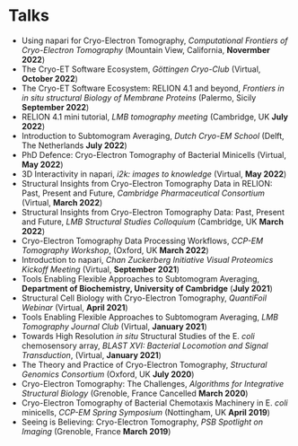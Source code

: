 # Talks

- Using napari for Cryo-Electron Tomography, *Computational Frontiers of 
  Cryo-Electron Tomography* (Mountain View, California, **Novermber 2022**)
- The Cryo-ET Software Ecosystem, *Göttingen Cryo-Club* (Virtual, **October 
  2022**)
- The Cryo-ET Software Ecosystem: RELION 4.1 and beyond, *Frontiers in in
  situ structural Biology of Membrane Proteins* 
  (Palermo, Sicily  **September 2022**)
- RELION 4.1 mini tutorial, *LMB tomography meeting* (Cambridge, UK **July 
  2022**)
- Introduction to Subtomogram Averaging, *Dutch Cryo-EM School* (Delft, 
  The Netherlands **July 2022**)
- PhD Defence: Cryo-Electron Tomography of Bacterial Minicells (Virtual, 
  **May 2022**)
- 3D Interactivity in napari, *i2k: images to knowledge* (Virtual, **May 2022**)
- Structural Insights from Cryo-Electron Tomography Data in RELION: Past, 
  Present and Future, *Cambridge Pharmaceutical Consortium* (Virtual, 
  **March 2022**)
- Structural Insights from Cryo-Electron Tomography Data: Past, Present and 
  Future, *LMB Structural Studies Colloquium* (Cambridge, UK **March 2022**)
- Cryo-Electron Tomography Data Processing Workflows, *CCP-EM Tomography 
  Workshop*, (Oxford, UK **March 2022**)
- Introduction to napari, *Chan Zuckerberg Initiative Visual Proteomics 
  Kickoff Meeting* (Virtual, **September 2021**)
- Tools Enabling Flexible Approaches to Subtomogram Averaging, **Department 
  of Biochemistry, University of Cambridge** (**July 2021**)
- Structural Cell Biology with Cryo-Electron Tomography, *QuantiFoil 
  Webinar* (Virtual, **April 2021**)
- Tools Enabling Flexible Approaches to Subtomogram Averaging, *LMB 
  Tomography Journal Club* (Virtual, **January 2021**)
- Towards High Resolution *in situ* Structural Studies of the E. *coli* 
  chemosensory array, *BLAST XVI: Bacterial Locomotion and Signal 
  Transduction*, (Virtual, **January 2021**)
- The Theory and Practice of Cryo-Electron Tomography, *Structural Genomics 
  Consortium* (Oxford, UK **July 2020**)
- Cryo-Electron Tomography: The Challenges, *Algorithms for Integrative 
  Structural Biology* (Grenoble, France Cancelled **March 2020**)
- Cryo-Electron Tomography of Bacterial Chemotaxis Machinery in E. 
  *coli* minicells, *CCP-EM 
  Spring Symposium* (Nottingham, UK **April 2019**)
- Seeing is Believing: Cryo-Electron Tomography, *PSB Spotlight on Imaging* 
  (Grenoble, France **March 2019**)